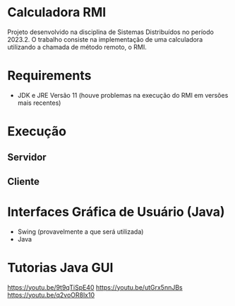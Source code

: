 # Calculadora RMI
Projeto desenvolvido na disciplina de Sistemas Distribuídos no período 2023.2. O trabalho consiste na implementação de uma calculadora utilizando a chamada de método remoto, o RMI.

# Requirements
- JDK e JRE Versão 11 (houve problemas na execução do RMI em versões mais recentes)

# Execução
## Servidor

## Cliente




# Interfaces Gráfica de Usuário (Java)
- Swing (provavelmente a que será utilizada)
- Java 

# Tutorias Java GUI
https://youtu.be/9t9qTiSpE40
https://youtu.be/utGrx5nnJBs
https://youtu.be/q2voOR8lx10
